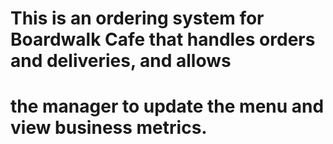 # This is an ordering system for Boardwalk Cafe that handles orders and deliveries, and allows 
# the manager to update the menu and view business metrics.

